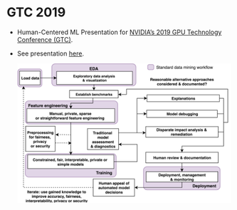 # GTC 2019
* Human-Centered ML Presentation for [NVIDIA’s 2019 GPU Technology Conference (GTC)](https://www.nvidia.com/en-us/gtc/). 
* See presentation [here](main.pdf).

	![](img/blueprint.png)